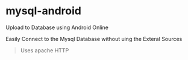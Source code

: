 # mysql-android
Upload to Database using Android Online

Easily Connect to the Mysql Database without uing the Exteral Sources

>Uses apache HTTP 
